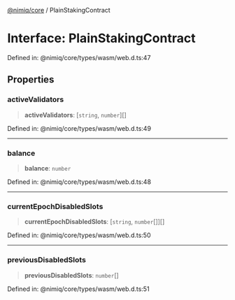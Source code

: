 [@nimiq/core](../globals.md) / PlainStakingContract

# Interface: PlainStakingContract

Defined in: @nimiq/core/types/wasm/web.d.ts:47

## Properties

### activeValidators

> **activeValidators**: \[`string`, `number`\][]

Defined in: @nimiq/core/types/wasm/web.d.ts:49

***

### balance

> **balance**: `number`

Defined in: @nimiq/core/types/wasm/web.d.ts:48

***

### currentEpochDisabledSlots

> **currentEpochDisabledSlots**: \[`string`, `number`[]\][]

Defined in: @nimiq/core/types/wasm/web.d.ts:50

***

### previousDisabledSlots

> **previousDisabledSlots**: `number`[]

Defined in: @nimiq/core/types/wasm/web.d.ts:51
